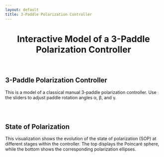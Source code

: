 ```yaml
---
layout: default
title: 3-Paddle Polarization Controller
---
```


<style>

	h1 {
		text-align: center;
		margin-bottom: 40px;
	}

	.container1 {
		display: flex;
		justify-content: center;
		gap: 20px;
		align-items: flex-start;
		flex-wrap: wrap;
	}

	.column {
		display: flex;
		flex-direction: column;
		align-items: center;
		width: 600px;
	}

	.text-block {
		height: 150px; /* Alignment by height of headings+text */
		margin-bottom: 10px;
	}

	.applet {
		width: 600px;
		height: 600px;
	}

	@media (max-width: 1260px) {
		.container {
		  flex-direction: column;
		  align-items: center;
		}

		.text-block {
		  height: auto;
		}
	}
</style>

<h1>Interactive Model of a 3-Paddle Polarization Controller</h1>

<div class="container1">
  <!-- Left column -->
  <div class="column">
    <div class="text-block">
      <h2>3-Paddle Polarization Controller</h2>
      <p>This is a model of a classical manual 3-paddle polarization controller. Use the sliders to adjust paddle rotation angles α, β, and γ.</p>
    </div>
    <div id="controller"></div>
    <div style="display: flex; gap: 0px; flex-wrap: wrap; justify-content: center;">
      <div id="ellips0"></div>
      <div id="ellips1"></div>
      <div id="ellips2"></div>
      <div id="ellips3"></div>
    </div>    

  </div>

  <!-- Right column -->
  <div class="column">
    <div class="text-block">
      <h2>State of Polarization</h2>
      <p>This visualization shows the evolution of the state of polarization (SOP) at different stages within the controller. The top displays the Poincaré sphere, while the bottom shows the corresponding polarization ellipses.</p>
    </div>
    <div id="poincare"></div>
  </div>
</div>


<script>
  function hexToRgb(hex) {
    hex = hex.replace('#', '');
    let r = parseInt(hex.substring(0, 2), 16);
    let g = parseInt(hex.substring(2, 4), 16);
    let b = parseInt(hex.substring(4, 6), 16);
    return [r, g, b];
  }

  function syncColor(sourceApplet, sourceObjectName, targetApplet, targetObjectName) {
    try {
      const hexColor = sourceApplet.getColor(sourceObjectName); // Получаем цвет
      const [r, g, b] = hexToRgb(hexColor); // Преобразуем в RGB
      targetApplet.setColor(targetObjectName, r, g, b); // Синхронизируем цвет
      console.log(`Synced color from ${sourceObjectName} to ${targetObjectName}: RGB(${r}, ${g}, ${b})`);
    } catch (e) {
      console.error(`Error syncing color:`, e);
    }
  }

  function syncCoords(sourceApplet, sourcePointName, targetApplet, targetObjectName) {
    try {
      const x = sourceApplet.getXcoord(sourcePointName);
      const y = sourceApplet.getYcoord(sourcePointName);
      const z = sourceApplet.getZcoord(sourcePointName);
      targetApplet.setCoords(targetObjectName, x, y, z);
      console.log(`Synced coords from ${sourcePointName} to ${targetObjectName}: [${x}, ${y}, ${z}]`);
    } catch (e) {
      console.error(`Error syncing coords:`, e);
    }
  }

  function syncValue(sourceApplet, sourceObjectName, targetApplet,targetObjectName) {
    // get value from controller and set value in poincare
	const value = 2*sourceApplet.getValue(sourceObjectName);/* Multiple by 2 due to double of angles on the Poincare sphere */
	targetApplet.setValue(targetObjectName, value);
	console.log(`Updated ${targetObjectName} in Poincare: ${value}`);
  } 
  
  function ggbOnInit(param) {
	  if (param == "controller") {
		  // init update listeners for controller
      controller.registerObjectUpdateListener("α", () => syncValue(controller, "α", poincare, "α"));
      controller.registerObjectUpdateListener("β", () => syncValue(controller, "β", poincare, "β"));
      controller.registerObjectUpdateListener("γ", () => syncValue(controller, "γ", poincare, "γ"));
	  }    
    
    if (param === "poincare") {
      // Регистрация listener'ов для обновления
      poincare.registerObjectUpdateListener("P0", () => syncCoords(poincare, "P0", ellips0, "S"));
      poincare.registerObjectUpdateListener("P1", () => syncCoords(poincare, "P1", ellips1, "S"));
      poincare.registerObjectUpdateListener("P2", () => syncCoords(poincare, "P2", ellips2, "S"));
      poincare.registerObjectUpdateListener("P3", () => syncCoords(poincare, "P3", ellips3, "S"));

      // Увеличение времени ожидания перед синхронизацией
      setTimeout(() => {
        // Инициализация синхронизации цветов и координат
        syncColor(poincare, "P0", ellips0, "ellips");
        syncColor(poincare, "P1", ellips1, "ellips");
        syncColor(poincare, "P2", ellips2, "ellips");
        syncColor(poincare, "P3", ellips3, "ellips");

        syncCoords(poincare, "P0", ellips0, "S");
        syncCoords(poincare, "P1", ellips1, "S");
        syncCoords(poincare, "P2", ellips2, "S");
        syncCoords(poincare, "P3", ellips3, "S");
      }, 30); // delay 30 ms to upload all
    }
  }
  
  // Создание апплетов с уникальными идентификаторами
  var controller = new GGBApplet(createGGBParams("controller", "pts6vg4r"), true);
  var poincare = new GGBApplet(createGGBParams("poincare", "hdmsanwn",{enableRightClick: true}), true);
  var ellips0 = new GGBApplet(createGGBParams("ellips0", "ar9nzxm3", {width: 150, height: 150}), true);
  var ellips1 = new GGBApplet(createGGBParams("ellips1", "ar9nzxm3", {width: 150, height: 150}), true);
  var ellips2 = new GGBApplet(createGGBParams("ellips2", "ar9nzxm3", {width: 150, height: 150}), true);
  var ellips3 = new GGBApplet(createGGBParams("ellips3", "ar9nzxm3", {width: 150, height: 150}), true);

  window.onload = function () {
    // Вставка апплетов на страницу
    controller.inject("controller")
    poincare.inject("poincare");
    ellips0.inject("ellips0");
    ellips1.inject("ellips1");
    ellips2.inject("ellips2");
    ellips3.inject("ellips3");
  };
  

</script>

